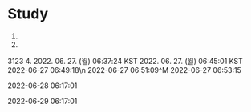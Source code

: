 # Study
1.
2.
3123
4.
2022. 06. 27. (월) 06:37:24 KST
2022. 06. 27. (월) 06:45:01 KST
2022-06-27 06:49:18\n
2022-06-27 06:51:09^M
2022-06-27 06:53:15

2022-06-28 06:17:01

2022-06-29 06:17:01

